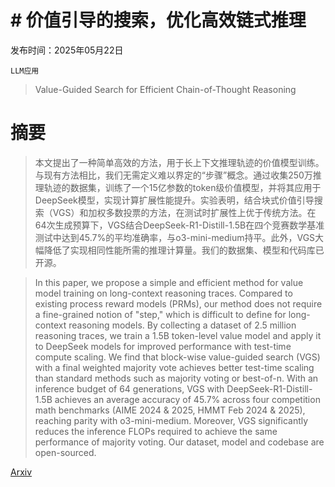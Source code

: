 # # 价值引导的搜索，优化高效链式推理

发布时间：2025年05月22日

`LLM应用`

> Value-Guided Search for Efficient Chain-of-Thought Reasoning

# 摘要

> 本文提出了一种简单高效的方法，用于长上下文推理轨迹的价值模型训练。与现有方法相比，我们无需定义难以界定的“步骤”概念。通过收集250万推理轨迹的数据集，训练了一个15亿参数的token级价值模型，并将其应用于DeepSeek模型，实现计算扩展性能提升。实验表明，结合块式价值引导搜索（VGS）和加权多数投票的方法，在测试时扩展性上优于传统方法。在64次生成预算下，VGS结合DeepSeek-R1-Distill-1.5B在四个竞赛数学基准测试中达到45.7%的平均准确率，与o3-mini-medium持平。此外，VGS大幅降低了实现相同性能所需的推理计算量。我们的数据集、模型和代码库已开源。

> In this paper, we propose a simple and efficient method for value model training on long-context reasoning traces. Compared to existing process reward models (PRMs), our method does not require a fine-grained notion of "step," which is difficult to define for long-context reasoning models. By collecting a dataset of 2.5 million reasoning traces, we train a 1.5B token-level value model and apply it to DeepSeek models for improved performance with test-time compute scaling. We find that block-wise value-guided search (VGS) with a final weighted majority vote achieves better test-time scaling than standard methods such as majority voting or best-of-n. With an inference budget of 64 generations, VGS with DeepSeek-R1-Distill-1.5B achieves an average accuracy of 45.7% across four competition math benchmarks (AIME 2024 & 2025, HMMT Feb 2024 & 2025), reaching parity with o3-mini-medium. Moreover, VGS significantly reduces the inference FLOPs required to achieve the same performance of majority voting. Our dataset, model and codebase are open-sourced.

[Arxiv](https://arxiv.org/abs/2505.17373)